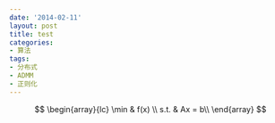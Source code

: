 ```yaml
---
date: '2014-02-11'
layout: post
title: test
categories:
- 算法
tags:
- 分布式
- ADMM
- 正则化
---
```


$$
\begin{array}{lc}
\min & f(x) \\
s.t. & Ax = b\\
\end{array}
$$